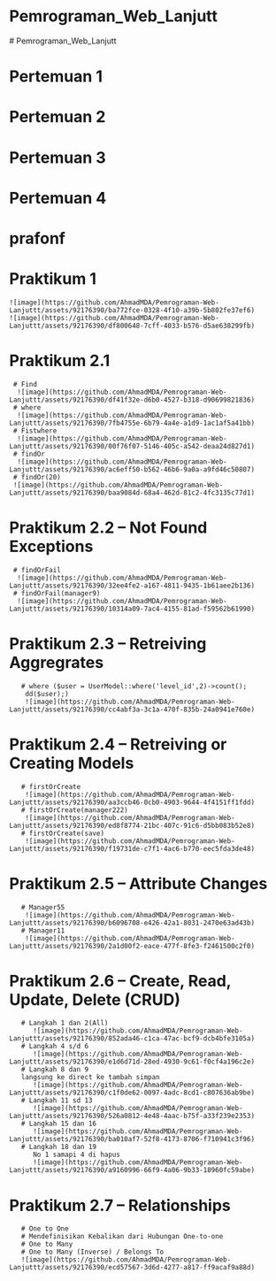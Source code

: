 ﻿# Pemrograman_Web_Lanjutt
﻿# Pemrograman_Web_Lanjutt
# Pertemuan 1
# Pertemuan 2
# Pertemuan 3
# Pertemuan 4
   # prafonf
   # Praktikum 1 
    ![image](https://github.com/AhmadMDA/Pemrograman-Web-Lanjuttt/assets/92176390/ba772fce-0328-4f10-a39b-5b802fe37ef6)
    ![image](https://github.com/AhmadMDA/Pemrograman-Web-Lanjuttt/assets/92176390/df800648-7cff-4033-b576-d5ae638299fb)
   # Praktikum 2.1 
     # Find
      ![image](https://github.com/AhmadMDA/Pemrograman-Web-Lanjuttt/assets/92176390/df41f32e-d6b0-4527-b318-d90699821836)
     # where
      ![image](https://github.com/AhmadMDA/Pemrograman-Web-Lanjuttt/assets/92176390/7fb4755e-6b79-4a4e-a1d9-1ac1af5a41bb)
     # Fistwhere
      ![image](https://github.com/AhmadMDA/Pemrograman-Web-Lanjuttt/assets/92176390/00f76f07-5146-405c-a542-deaa24d827d1)
     # findOr
      ![image](https://github.com/AhmadMDA/Pemrograman-Web-Lanjuttt/assets/92176390/ac6eff50-b562-46b6-9a0a-a9fd46c50807)
     # findOr(20)
     ![image](https://github.com/AhmadMDA/Pemrograman-Web-Lanjuttt/assets/92176390/baa9084d-68a4-462d-81c2-4fc3135c77d1)

   # Praktikum 2.2 – Not Found Exceptions 
     # findOrFail
      ![image](https://github.com/AhmadMDA/Pemrograman-Web-Lanjuttt/assets/92176390/32ee4fe2-a167-4811-9435-1b61aee2b136)
     # findOrFail(manager9)
      ![image](https://github.com/AhmadMDA/Pemrograman-Web-Lanjuttt/assets/92176390/10314a09-7ac4-4155-81ad-f59562b61990)
      
  # Praktikum 2.3 – Retreiving Aggregrates
       # where ($user = UserModel::where('level_id',2)->count();
        dd($user);)
        ![image](https://github.com/AhmadMDA/Pemrograman-Web-Lanjuttt/assets/92176390/cc4abf3a-3c1a-470f-835b-24a0941e760e)
        
  # Praktikum 2.4 – Retreiving or Creating Models
       # firstOrCreate
        ![image](https://github.com/AhmadMDA/Pemrograman-Web-Lanjuttt/assets/92176390/aa3ccb46-0cb0-4903-9644-4f4151ff1fdd)
       # firstOrCreate(manager222)
        ![image](https://github.com/AhmadMDA/Pemrograman-Web-Lanjuttt/assets/92176390/ed8f8774-21bc-407c-91c6-d5bb083b52e8)
       # firstOrCreate(save)
        ![image](https://github.com/AhmadMDA/Pemrograman-Web-Lanjuttt/assets/92176390/f19731de-c7f1-4ac6-b770-eec5fda3de48)

  # Praktikum 2.5 – Attribute Changes
       # Manager55
        ![image](https://github.com/AhmadMDA/Pemrograman-Web-Lanjuttt/assets/92176390/b6096708-e426-42a1-8031-2470e63ad43b)
       # Manager11
        ![image](https://github.com/AhmadMDA/Pemrograman-Web-Lanjuttt/assets/92176390/2a1d00f2-eace-477f-8fe3-f2461500c2f0)

  # Praktikum 2.6 – Create, Read, Update, Delete (CRUD)
       # Langkah 1 dan 2(All)
          ![image](https://github.com/AhmadMDA/Pemrograman-Web-Lanjuttt/assets/92176390/852ada46-c1ca-47ac-bcf9-dcb4bfe3105a)
       # Langkah 4 s/d 6
          ![image](https://github.com/AhmadMDA/Pemrograman-Web-Lanjuttt/assets/92176390/e1d6d71d-28ed-4930-9c61-f0cf4a196c2e)
       # Langkah 8 dan 9
       langsung ke direct ke tambah simpan
          ![image](https://github.com/AhmadMDA/Pemrograman-Web-Lanjuttt/assets/92176390/c1f0de62-0097-4adc-8cd1-c807636ab9be)
       # Langkah 11 sd 13
          ![image](https://github.com/AhmadMDA/Pemrograman-Web-Lanjuttt/assets/92176390/526a0812-4e48-4aac-b75f-a33f239e2353)
       # Langkah 15 dan 16
          ![image](https://github.com/AhmadMDA/Pemrograman-Web-Lanjuttt/assets/92176390/ba010af7-52f8-4173-8706-f710941c3f96)
       # Langkah 18 dan 19
          No 1 samapi 4 di hapus
          ![image](https://github.com/AhmadMDA/Pemrograman-Web-Lanjuttt/assets/92176390/a9160996-66f9-4a06-9b33-18960fc59abe)

  # Praktikum 2.7 – Relationships   
       # One to One
       # Mendefinisikan Kebalikan dari Hubungan One-to-one
       # One to Many
       # One to Many (Inverse) / Belongs To
       ![image](https://github.com/AhmadMDA/Pemrograman-Web-Lanjuttt/assets/92176390/ecd57567-3d6d-4277-a817-ff9acaf9a88d)

